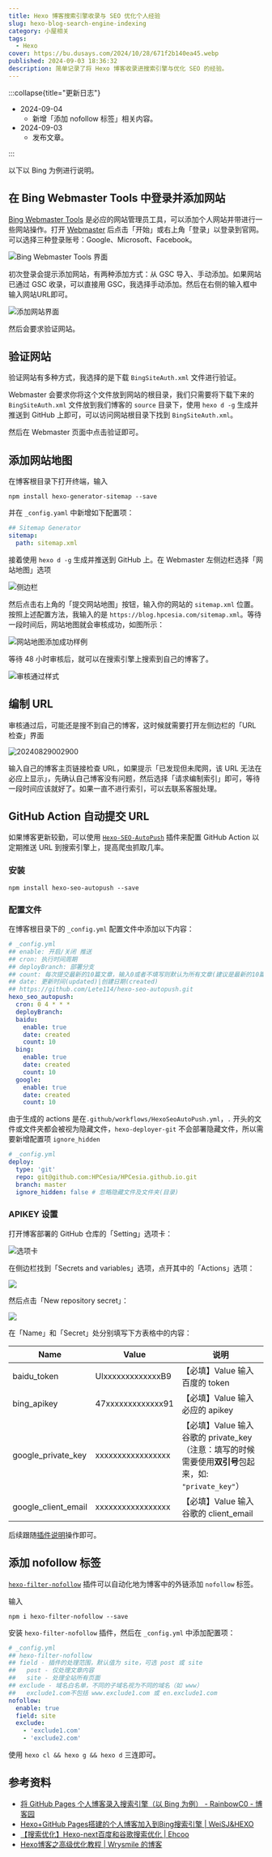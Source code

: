 ```yaml
---
title: Hexo 博客搜索引擎收录与 SEO 优化个人经验
slug: hexo-blog-search-engine-indexing
category: 小屋相关
tags:
  - Hexo
cover: https://bu.dusays.com/2024/10/28/671f2b140ea45.webp
published: 2024-09-03 18:36:32
description: 简单记录了将 Hexo 博客收录进搜索引擎与优化 SEO 的经验。
---
```


:::collapse{title="更新日志"}

- 2024-09-04
  - 新增「添加 nofollow 标签」相关内容。
- 2024-09-03
  - 发布文章。

:::

以下以 Bing 为例进行说明。

## 在 Bing Webmaster Tools 中登录并添加网站

[Bing Webmaster Tools](https://www.bing.com/webmasters) 是必应的网站管理员工具，可以添加个人网站并带进行一些网站操作。打开 [Webmaster](https://www.bing.com/webmasters) 后点击「开始」或右上角「登录」以登录到官网。可以选择三种登录账号：Google、Microsoft、Facebook。

![Bing Webmaster Tools 界面](https://bu.dusays.com/2024/10/28/671f2a7ce1e72.png)

初次登录会提示添加网站，有两种添加方式：从 GSC 导入、手动添加。如果网站已通过 GSC 收录，可以直接用 GSC，我选择手动添加。然后在右侧的输入框中输入网站URL即可。

![添加网站界面](https://bu.dusays.com/2024/10/28/671f2a7b0668e.png)

然后会要求验证网站。

## 验证网站

验证网站有多种方式，我选择的是下载 `BingSiteAuth.xml` 文件进行验证。

Webmaster 会要求你将这个文件放到网站的根目录，我们只需要将下载下来的 `BingSiteAuth.xml` 文件放到我们博客的 `source` 目录下，使用 `hexo d -g` 生成并推送到 GitHub 上即可，可以访问网站根目录下找到 `BingSiteAuth.xml`。

然后在 Webmaster 页面中点击验证即可。

## 添加网站地图

在博客根目录下打开终端，输入

```shell
npm install hexo-generator-sitemap --save
```

并在 `_config.yaml` 中新增如下配置项：

```yaml
## Sitemap Generator
sitemap:
  path: sitemap.xml
```

接着使用 `hexo d -g` 生成并推送到 GitHub 上。在 Webmaster 左侧边栏选择「网站地图」选项

![侧边栏](https://bu.dusays.com/2024/10/28/671f2a7de0ec7.png)

然后点击右上角的「提交网站地图」按钮，输入你的网站的 `sitemap.xml` 位置。按照上述配置方法，我输入的是 `https://blog.hpcesia.com/sitemap.xml`。等待一段时间后，网站地图就会审核成功，如图所示：

![网站地图添加成功样例](https://bu.dusays.com/2024/10/28/671f2a7ed326e.png)

等待 48 小时审核后，就可以在搜索引擎上搜索到自己的博客了。

![审核通过样式](https://bu.dusays.com/2024/10/28/671f2a7fd9d60.png)

## 编制 URL

审核通过后，可能还是搜不到自己的博客，这时候就需要打开左侧边栏的「URL 检查」界面

![20240829002900](https://bu.dusays.com/2024/10/28/671f2a80c4f60.png)

输入自己的博客主页链接检查 URL，如果提示「已发现但未爬网，该 URL 无法在必应上显示」，先确认自己博客没有问题，然后选择「请求编制索引」即可，等待一段时间应该就好了。如果一直不进行索引，可以去联系客服处理。

## GitHub Action 自动提交 URL

如果博客更新较勤，可以使用 [`Hexo-SEO-AutoPush`](https://github.com/Lete114/Hexo-SEO-AutoPush) 插件来配置 GitHub Action 以定期推送 URL 到搜索引擎上，提高爬虫抓取几率。

### 安装

```shell
npm install hexo-seo-autopush --save
```

### 配置文件

在博客根目录下的 `_config.yml` 配置文件中添加以下内容：

```yaml
# _config.yml
## enable: 开启/关闭 推送
## cron: 执行时间周期
## deployBranch: 部署分支
## count: 每次提交最新的10篇文章，输入0或者不填写则默认为所有文章(建议是最新的10篇文章)
## date: 更新时间(updated)|创建日期(created)
## https://github.com/Lete114/hexo-seo-autopush.git
hexo_seo_autopush:
  cron: 0 4 * * *
  deployBranch:
  baidu:
    enable: true
    date: created
    count: 10
  bing:
    enable: true
    date: created
    count: 10
  google:
    enable: true
    date: created
    count: 10
```

由于生成的 actions 是在`.github/workflows/HexoSeoAutoPush.yml`，`.` 开头的文件或文件夹都会被视为隐藏文件，`hexo-deployer-git` 不会部署隐藏文件，所以需要新增配置项 `ignore_hidden`

```yaml
# _config.yml
deploy:
  type: 'git'
  repo: git@github.com:HPCesia/HPCesia.github.io.git
  branch: master
  ignore_hidden: false # 忽略隐藏文件及文件夹(目录)
```

### APIKEY 设置

打开博客部署的 GitHub 仓库的「Setting」选项卡：

![选项卡](https://bu.dusays.com/2024/10/28/671f2b119ce03.webp)

在侧边栏找到「Secrets and variables」选项，点开其中的「Actions」选项：

![](https://bu.dusays.com/2024/10/28/671f2b128b0b2.webp)

然后点击「New repository secret」：

![](https://bu.dusays.com/2024/10/28/671f2b1348547.webp)

在「Name」和「Secret」处分别填写下方表格中的内容：

| Name                | Value             | 说明                                                                                                   |
| ------------------- | ----------------- | ------------------------------------------------------------------------------------------------------ |
| baidu_token         | UlxxxxxxxxxxxxxB9 | 【必填】Value 输入百度的 token                                                                         |
| bing_apikey         | 47xxxxxxxxxxxxx91 | 【必填】Value 输入必应的 apikey                                                                        |
| google_private_key  | xxxxxxxxxxxxxxxxx | 【必填】Value 输入谷歌的 private_key （注意：填写的时候需要使用**双引号**包起来，如: `"private_key"`） |
| google_client_email | xxxxxxxxxxxxxxxxx | 【必填】Value 输入谷歌的 client_email                                                                  |

后续跟随[插件说明](https://github.com/Lete114/Hexo-SEO-AutoPush?tab=readme-ov-file#baidu-key)操作即可。

## 添加 nofollow 标签

[`hexo-filter-nofollow`](https://github.com/hexojs/hexo-filter-nofollow) 插件可以自动化地为博客中的外链添加 `nofollow` 标签。

输入

```shell
npm i hexo-filter-nofollow --save
```

安装 `hexo-filter-nofollow` 插件，然后在 `_config.yml` 中添加配置项：

```yaml
# _config.yml
## hexo-filter-nofollow
## field - 插件的处理范围，默认值为 site，可选 post 或 site
##   post - 仅处理文章内容
##   site - 处理全站所有页面
## exclude - 域名白名单，不同的子域名视为不同的域名（如 www）
##   exclude1.com不包括 www.exclude1.com 或 en.exclude1.com
nofollow:
  enable: true
  field: site
  exclude:
    - 'exclude1.com'
    - 'exclude2.com'
```

使用 `hexo cl && hexo g && hexo d` 三连即可。

## 参考资料

- [将 GitHub Pages 个人博客录入搜索引擎（以 Bing 为例） - RainbowC0 - 博客园](https://www.cnblogs.com/RainbowC0/p/18107581)
- [Hexo+GitHub Pages搭建的个人博客加入到Bing搜索引擎 | WeiSJ&HEXO ](https://lengnian.github.io/posts/7cddb87d/)
- [【搜索优化】Hexo-next百度和谷歌搜索优化 | Ehcoo](https://www.ehcoo.com/seo.html)
- [Hexo博客之高级优化教程 | Wrysmile 的博客](https://www.wrysmile.cn/Hexo-03.html)
